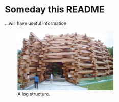 # Someday this README

...will have useful information.

<figure>
    <img width="300" src="structured-logger.jpg"
         alt="log structure">
    <figcaption>A log structure.</figcaption>
</figure>
